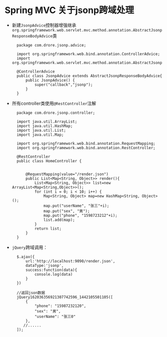 # Spring MVC  关于jsonp跨域处理

* 新建`JsonpAdvice`控制器增强继承`org.springframework.web.servlet.mvc.method.annotation.AbstractJsonpResponseBodyAdvice`类


		package com.drore.jsonp.advice;
	
		import org.springframework.web.bind.annotation.ControllerAdvice;
		import org.springframework.web.servlet.mvc.method.annotation.AbstractJsonpResponseBodyAdvice;
	
		@ControllerAdvice
		public class JsonpAdvice extends AbstractJsonpResponseBodyAdvice{
			public JsonpAdvice() {
				super("callback","jsonp");
			}
		}


* 所有controller类使用`@RestController`注解


		package com.drore.jsonp.controller;
		
		import java.util.ArrayList;
		import java.util.HashMap;
		import java.util.List;
		import java.util.Map;
		
		import org.springframework.web.bind.annotation.RequestMapping;
		import org.springframework.web.bind.annotation.RestController;
		
		@RestController
		public class HomeController {
	
		
			@RequestMapping(value="/render.json")
			public List<Map<String, Object>> render(){
				List<Map<String, Object>> list=new ArrayList<Map<String,Object>>();
				for (int i = 0; i < 10; i++) {
					Map<String, Object> map=new HashMap<String, Object>();
					map.put("userName", "张三"+i);
					map.put("sex", "男");
					map.put("phone", "1598723212"+i);
					list.add(map);
				}
				return list;
			}
		}


* `jQuery`跨域调用：

		$.ajax({
			url:'http://localhost:9090/render.json',
			dataType:'jsonp',
			success:function(data){
				console.log(data)
			}
		})
	
		//返回json数据
		jQuery162036356921307742596_1442105501105([
		    {
		        "phone": "15987232120",
		        "sex": "男",
		        "userName": "张三0"
		    },
		   //......
		]);